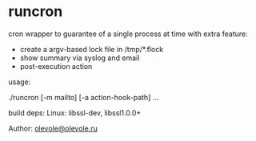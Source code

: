 # runcron

cron wrapper to guarantee of a single process at time with extra feature:

 * create a argv-based lock file in /tmp/*.flock
 * show summary via syslog and email
 * post-execution action

usage:

  ./runcron [-m mailto] [-a action-hook-path] <cmd> ...
  

build deps:
   Linux: libssl-dev, libssl1.0.0+

Author: olevole@olevole.ru

